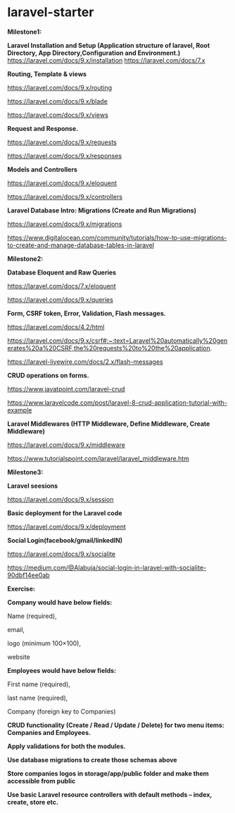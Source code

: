# laravel-starter

**Milestone1:**

**Laravel Installation and Setup (Application structure of laravel, Root Directory, App Directory,Configuration and Environment.)**
https://laravel.com/docs/9.x/installation
https://laravel.com/docs/7.x

**Routing, Template & views**

https://laravel.com/docs/9.x/routing

https://laravel.com/docs/9.x/blade

https://laravel.com/docs/9.x/views


**Request and Response.**

https://laravel.com/docs/9.x/requests

https://laravel.com/docs/9.x/responses

**Models and Controllers**

https://laravel.com/docs/9.x/eloquent

https://laravel.com/docs/9.x/controllers

**Laravel Database Intro:  Migrations (Create and Run Migrations)**

https://laravel.com/docs/9.x/migrations

https://www.digitalocean.com/community/tutorials/how-to-use-migrations-to-create-and-manage-database-tables-in-laravel

**Milestone2:**

**Database Eloquent and Raw Queries**

https://laravel.com/docs/7.x/eloquent

https://laravel.com/docs/9.x/queries


**Form, CSRF token, Error, Validation, Flash messages.**

https://laravel.com/docs/4.2/html

https://laravel.com/docs/9.x/csrf#:~:text=Laravel%20automatically%20generates%20a%20CSRF,the%20requests%20to%20the%20application.

https://laravel-livewire.com/docs/2.x/flash-messages


**CRUD operations on forms.**

https://www.javatpoint.com/laravel-crud

https://www.laravelcode.com/post/laravel-8-crud-application-tutorial-with-example


**Laravel Middlewares (HTTP Middleware, Define Middleware, Create Middleware)**

https://laravel.com/docs/9.x/middleware

https://www.tutorialspoint.com/laravel/laravel_middleware.htm

**Milestone3:**

**Laravel seesions**

https://laravel.com/docs/9.x/session

**Basic deployment for the Laravel code**

https://laravel.com/docs/9.x/deployment

**Social Login(facebook/gmail/linkedIN)**

https://laravel.com/docs/9.x/socialite

https://medium.com/@Alabuja/social-login-in-laravel-with-socialite-90dbf14ee0ab


**Exercise:**

**Company would have below fields:**

Name (required), 

email, 

logo (minimum 100×100), 

website

**Employees would have below fields:**

First name (required), 

last name (required), 

Company (foreign key to Companies)


**CRUD functionality (Create / Read / Update / Delete) for two menu items: Companies and Employees.**

**Apply validations for both the modules.**

**Use database migrations to create those schemas above**

**Store companies logos in storage/app/public folder and make them accessible from public**

**Use basic Laravel resource controllers with default methods – index, create, store etc.**


